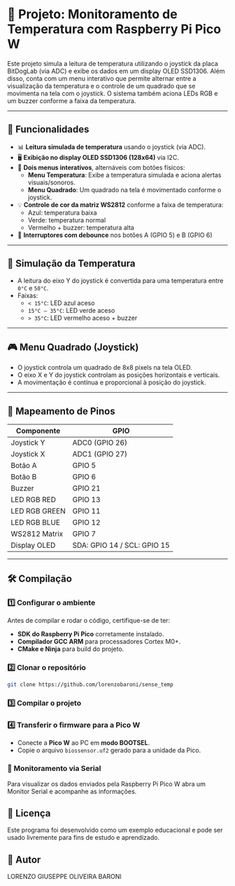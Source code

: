 # 🧠 Projeto: Monitoramento de Temperatura com Raspberry Pi Pico W

Este projeto simula a leitura de temperatura utilizando o joystick da placa BitDogLab (via ADC) e exibe os dados em um display OLED SSD1306. Além disso, conta com um menu interativo que permite alternar entre a visualização da temperatura e o controle de um quadrado que se movimenta na tela com o joystick. O sistema também aciona LEDs RGB e um buzzer conforme a faixa da temperatura.

---

## 🔧 Funcionalidades

- 📊 **Leitura simulada de temperatura** usando o joystick (via ADC).
- 🖥️ **Exibição no display OLED SSD1306 (128x64)** via I2C.
- 🔁 **Dois menus interativos**, alternáveis com botões físicos:
  - **Menu Temperatura**: Exibe a temperatura simulada e aciona alertas visuais/sonoros.
  - **Menu Quadrado**: Um quadrado na tela é movimentado conforme o joystick.
- 💡 **Controle de cor da matriz WS2812** conforme a faixa de temperatura:
  - Azul: temperatura baixa
  - Verde: temperatura normal
  - Vermelho + buzzer: temperatura alta
- 🧠 **Interruptores com debounce** nos botões A (GPIO 5) e B (GPIO 6)

---

## 🧪 Simulação da Temperatura

- A leitura do eixo Y do joystick é convertida para uma temperatura entre `0°C` e `50°C`.
- Faixas:
  - `< 15°C`: LED azul aceso
  - `15°C – 35°C`: LED verde aceso
  - `> 35°C`: LED vermelho aceso + buzzer

---

## 🎮 Menu Quadrado (Joystick)

- O joystick controla um quadrado de 8x8 pixels na tela OLED.
- O eixo X e Y do joystick controlam as posições horizontais e verticais.
- A movimentação é contínua e proporcional à posição do joystick.

---

## 📌 Mapeamento de Pinos

| Componente     | GPIO         |
|----------------|--------------|
| Joystick Y     | ADC0 (GPIO 26) |
| Joystick X     | ADC1 (GPIO 27) |
| Botão A        | GPIO 5       |
| Botão B        | GPIO 6       |
| Buzzer         | GPIO 21      |
| LED RGB RED    | GPIO 13      |
| LED RGB GREEN  | GPIO 11      |
| LED RGB BLUE   | GPIO 12      |
| WS2812 Matrix  | GPIO 7       |
| Display OLED   | SDA: GPIO 14 / SCL: GPIO 15 |

---

## 🛠️ Compilação

### 1️⃣ Configurar o ambiente
Antes de compilar e rodar o código, certifique-se de ter:
- **SDK do Raspberry Pi Pico** corretamente instalado.
- **Compilador GCC ARM** para processadores Cortex M0+.
- **CMake e Ninja** para build do projeto.

### 2️⃣ Clonar o repositório
```sh
git clone https://github.com/lorenzobaroni/sense_temp
```

### 3️⃣ Compilar o projeto

### 4️⃣ Transferir o firmware para a Pico W
- Conecte a **Pico W** ao PC em **modo BOOTSEL**.
- Copie o arquivo `biossensor.uf2` gerado para a unidade da Pico.

### 📡 Monitoramento via Serial
Para visualizar os dados enviados pela Raspberry Pi Pico W abra um Monitor Serial e acompanhe as informações.

## 📝 Licença
Este programa foi desenvolvido como um exemplo educacional e pode ser usado livremente para fins de estudo e aprendizado.

## 📌 Autor
LORENZO GIUSEPPE OLIVEIRA BARONI
